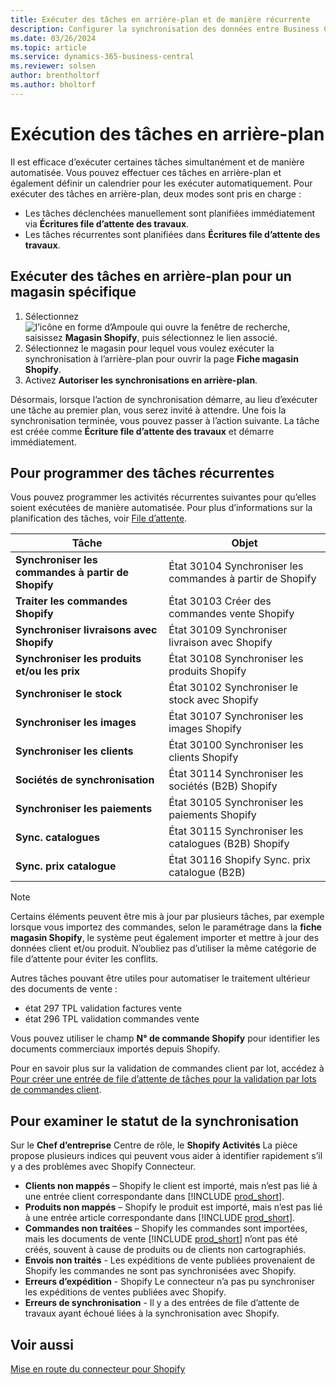 ```yaml
---
title: Exécuter des tâches en arrière-plan et de manière récurrente
description: Configurer la synchronisation des données entre Business Central et Shopify en arrière-plan.
ms.date: 03/26/2024
ms.topic: article
ms.service: dynamics-365-business-central
ms.reviewer: solsen
author: brentholtorf
ms.author: bholtorf
---
```


# Exécution des tâches en arrière-plan

Il est efficace d’exécuter certaines tâches simultanément et de manière automatisée. Vous pouvez effectuer ces tâches en arrière-plan et également définir un calendrier pour les exécuter automatiquement. Pour exécuter des tâches en arrière-plan, deux modes sont pris en charge :

- Les tâches déclenchées manuellement sont planifiées immédiatement via **Écritures file d’attente des travaux**.
- Les tâches récurrentes sont planifiées dans **Écritures file d’attente des travaux**.

## Exécuter des tâches en arrière-plan pour un magasin spécifique

1. Sélectionnez ![l’icône en forme d’Ampoule qui ouvre la fenêtre de recherche](../media/ui-search/search_small.png "Dites-moi ce que vous voulez faire"), saisissez **Magasin Shopify**, puis sélectionnez le lien associé.
2. Sélectionnez le magasin pour lequel vous voulez exécuter la synchronisation à l’arrière-plan pour ouvrir la page **Fiche magasin Shopify**.
3. Activez **Autoriser les synchronisations en arrière-plan**.

Désormais, lorsque l’action de synchronisation démarre, au lieu d’exécuter une tâche au premier plan, vous serez invité à attendre. Une fois la synchronisation terminée, vous pouvez passer à l’action suivante. La tâche est créée comme **Écriture file d’attente des travaux** et démarre immédiatement.

## Pour programmer des tâches récurrentes

Vous pouvez programmer les activités récurrentes suivantes pour qu’elles soient exécutées de manière automatisée. Pour plus d’informations sur la planification des tâches, voir [File d’attente](../admin-job-queues-schedule-tasks.md).

|Tâche|Objet|
|------|------------|
|**Synchroniser les commandes à partir de Shopify**|État 30104 Synchroniser les commandes à partir de Shopify|
|**Traiter les commandes Shopify**|État 30103 Créer des commandes vente Shopify|
|**Synchroniser livraisons avec Shopify**|État 30109 Synchroniser livraison avec Shopify|
|**Synchroniser les produits et/ou les prix**|État 30108 Synchroniser les produits Shopify|
|**Synchroniser le stock**|État 30102 Synchroniser le stock avec Shopify|
|**Synchroniser les images**|État 30107 Synchroniser les images Shopify|
|**Synchroniser les clients**|État 30100 Synchroniser les clients Shopify|
|**Sociétés de synchronisation**|État 30114 Synchroniser les sociétés (B2B) Shopify|
|**Synchroniser les paiements**|État 30105 Synchroniser les paiements Shopify|
|**Sync. catalogues**|État 30115 Synchroniser les catalogues (B2B) Shopify|
|**Sync. prix catalogue**|État 30116 Shopify Sync. prix catalogue (B2B)|

> [!NOTE]
> Certains éléments peuvent être mis à jour par plusieurs tâches, par exemple lorsque vous importez des commandes, selon le paramétrage dans la **fiche magasin Shopify**, le système peut également importer et mettre à jour des données client et/ou produit. N’oubliez pas d’utiliser la même catégorie de file d’attente pour éviter les conflits.

Autres tâches pouvant être utiles pour automatiser le traitement ultérieur des documents de vente :

- état 297 TPL validation factures vente
- état 296 TPL validation commandes vente

Vous pouvez utiliser le champ **N° de commande Shopify** pour identifier les documents commerciaux importés depuis Shopify.

Pour en savoir plus sur la validation de commandes client par lot, accédez à [Pour créer une entrée de file d’attente de tâches pour la validation par lots de commandes client](../ui-batch-posting.md#to-create-a-job-queue-entry-for-batch-posting-of-sales-orders).

## Pour examiner le statut de la synchronisation

Sur le **Chef d’entreprise** Centre de rôle, le **Shopify Activités** La pièce propose plusieurs indices qui peuvent vous aider à identifier rapidement s’il y a des problèmes avec Shopify Connecteur.

- **Clients non mappés** – Shopify le client est importé, mais n’est pas lié à une entrée client correspondante dans [!INCLUDE [prod_short](../includes/prod_short.md)].
- **Produits non mappés** – Shopify le produit est importé, mais n’est pas lié à une entrée article correspondante dans [!INCLUDE [prod_short](../includes/prod_short.md)].
- **Commandes non traitées** – Shopify les commandes sont importées, mais les documents de vente [!INCLUDE [prod_short](../includes/prod_short.md)] n’ont pas été créés, souvent à cause de produits ou de clients non cartographiés.
- **Envois non traités** - Les expéditions de vente publiées provenaient de Shopify les commandes ne sont pas synchronisées avec Shopify.
- **Erreurs d’expédition** - Shopify Le connecteur n’a pas pu synchroniser les expéditions de ventes publiées avec Shopify.
- **Erreurs de synchronisation** - Il y a des entrées de file d’attente de travaux ayant échoué liées à la synchronisation avec Shopify.

## Voir aussi

[Mise en route du connecteur pour Shopify](get-started.md)  
